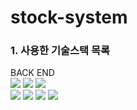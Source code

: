 # stock-system

### 1. 사용한 기술스택 목록<br/>
BACK END<br/>
<img src="https://img.shields.io/badge/java-007396?style=for-the-badge&logo=Java&logoColor=white">
<img src="https://img.shields.io/badge/Spring Boot-6DB33F?style=for-the-badge&logo=Spring Boot&logoColor=white">
<img src="https://img.shields.io/badge/JPA-6DB33F?style=for-the-badge&logo=JPA&logoColor=white">  
<img src="https://img.shields.io/badge/Swagger-007396?style=for-the-badge&logo=Swagger&logoColor=white">
<img src="https://img.shields.io/badge/Hateoas-4479A1?style=for-the-badge&logo=Hateoas&logoColor=white">
<img src="https://img.shields.io/badge/Spring Validation-6DB33F?style=for-the-badge&logo=Spring Validation&logoColor=white">
<img src="https://img.shields.io/badge/H2-6DB33F?style=for-the-badge&logo=H2&logoColor=white">  
